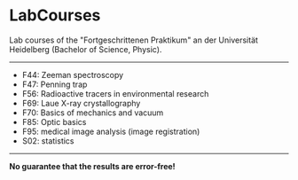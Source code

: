 # LabCourses
Lab courses of the "Fortgeschrittenen Praktikum" an der Universität Heidelberg (Bachelor of Science, Physic).

------------------------
- F44: Zeeman spectroscopy
- F47: Penning trap
- F56: Radioactive tracers in environmental research
- F69: Laue X-ray crystallography
- F70: Basics of mechanics and vacuum
- F85: Optic basics
- F95: medical image analysis (image registration)
- S02: statistics

----------------------

**No guarantee that the results are error-free!**
